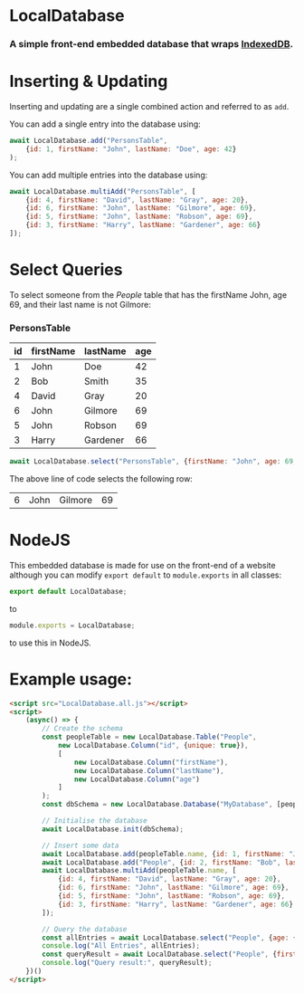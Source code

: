 # LocalDatabase
<h3>A simple front-end embedded database that wraps <a href="https://developer.mozilla.org/en-US/docs/Web/API/IndexedDB_API">IndexedDB</a>.</h3>


# Inserting & Updating

Inserting and updating are a single combined action and referred to as `add`.

You can add a single entry into the database using:

```js
await LocalDatabase.add("PersonsTable", 
    {id: 1, firstName: "John", lastName: "Doe", age: 42}
);
```

You can add multiple entries into the database using:

```js
await LocalDatabase.multiAdd("PersonsTable", [
    {id: 4, firstName: "David", lastName: "Gray", age: 20},
    {id: 6, firstName: "John", lastName: "Gilmore", age: 69},
    {id: 5, firstName: "John", lastName: "Robson", age: 69},
    {id: 3, firstName: "Harry", lastName: "Gardener", age: 66}
]);
```


# Select Queries
To select someone from the *People* table that has the firstName John, age 69, and their last name is not Gilmore:

<h3>PersonsTable</h3>

<table>
    <thead>
        <tr>
            <th>id</th>
            <th>firstName</th>
            <th>lastName</th>
            <th>age</th>
        </tr>
    </thead>
    <tbody>
        <tr>
            <td>1</td>
            <td>John</td>
            <td>Doe</td>
            <td>42</td>
        </tr>
        <tr>
            <td>2</td>
            <td>Bob</td>
            <td>Smith</td>
            <td>35</td>
        </tr>
        <tr>
            <td>4</td>
            <td>David</td>
            <td>Gray</td>
            <td>20</td>
        </tr>
        <tr>
            <td>6</td>
            <td>John</td>
            <td>Gilmore</td>
            <td>69</td>
        </tr>
        <tr>
            <td>5</td>
            <td>John</td>
            <td>Robson</td>
            <td>69</td>
        </tr>
        <tr>
            <td>3</td>
            <td>Harry</td>
            <td>Gardener</td>
            <td>66</td>
        </tr>
    </tbody>
</table>

```js
await LocalDatabase.select("PersonsTable", {firstName: "John", age: 69, lastName: {$ne: "Gilmore"}});
```
The above line of code selects the following row:

<table>
    <tbody>
        <tr>
            <td>6</td>
            <td>John</td>
            <td>Gilmore</td>
            <td>69</td>
        </tr>
    </tbody>
</table>



# NodeJS

This embedded database is made for use on the front-end of a website although you can modify `export default` to `module.exports` in all classes:
```js
export default LocalDatabase;
```
to 
```js
module.exports = LocalDatabase;
``` 
to use this in NodeJS.

# Example usage:
```html
<script src="LocalDatabase.all.js"></script>
<script>
    (async() => {
        // Create the schema
        const peopleTable = new LocalDatabase.Table("People", 
            new LocalDatabase.Column("id", {unique: true}),
            [
                new LocalDatabase.Column("firstName"),
                new LocalDatabase.Column("lastName"),
                new LocalDatabase.Column("age")
            ]
        );
        const dbSchema = new LocalDatabase.Database("MyDatabase", [peopleTable]);

        // Initialise the database
        await LocalDatabase.init(dbSchema);

        // Insert some data
        await LocalDatabase.add(peopleTable.name, {id: 1, firstName: "John", lastName: "Doe", age: 42});
        await LocalDatabase.add("People", {id: 2, firstName: "Bob", lastName: "Smith", age: 35});
        await LocalDatabase.multiAdd(peopleTable.name, [
            {id: 4, firstName: "David", lastName: "Gray", age: 20},
            {id: 6, firstName: "John", lastName: "Gilmore", age: 69},
            {id: 5, firstName: "John", lastName: "Robson", age: 69},
            {id: 3, firstName: "Harry", lastName: "Gardener", age: 66}
        ]);

        // Query the database
        const allEntries = await LocalDatabase.select("People", {age: {$gt: 0}});
        console.log("All Entries", allEntries);
        const queryResult = await LocalDatabase.select("People", {firstName: "John", age: 69, lastName: {$ne: "Gilmore"}});
        console.log("Query result:", queryResult);
    })()
</script>
```